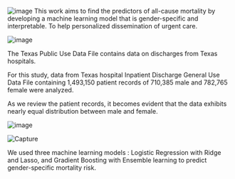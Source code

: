 ![image](https://github.com/hulyaalpagu/Interpretable-Machine-Learning-for-Gender-Specific-Prediction-of-Mortality/assets/134128982/5a9a0421-3550-4d11-a67b-12497326fa2a)
This work aims to find the predictors of all-cause mortality by developing a machine learning model that is gender-specific and interpretable. To help personalized dissemination of urgent care.

![image](https://github.com/hulyaalpagu/Interpretable-Machine-Learning-for-Gender-Specific-Prediction-of-Mortality/assets/134128982/6c162f61-b8eb-40ae-8401-e33e3e9a6eb5)

The Texas Public Use Data File contains data on discharges from Texas hospitals.

For this study, data from Texas hospital Inpatient Discharge General Use Data File containing 1,493,150 patient records of 710,385 male and 782,765 female were analyzed. 

As we review the patient records, it becomes evident that the data exhibits nearly equal distribution between male and female. 

![image](https://github.com/hulyaalpagu/Interpretable-Machine-Learning-for-Gender-Specific-Prediction-of-Mortality/assets/134128982/78d9ab9c-f7f3-4127-8d41-e8b2e0bbec43)

![Capture](https://github.com/hulyaalpagu/Interpretable-Machine-Learning-for-Gender-Specific-Prediction-of-Mortality/assets/134128982/b8772cec-5dc7-4ef1-8351-ff1ed6336e87)

We used three machine learning models : Logistic Regression with Ridge and Lasso, and Gradient Boosting with Ensemble learning to predict gender-specific mortality risk.






